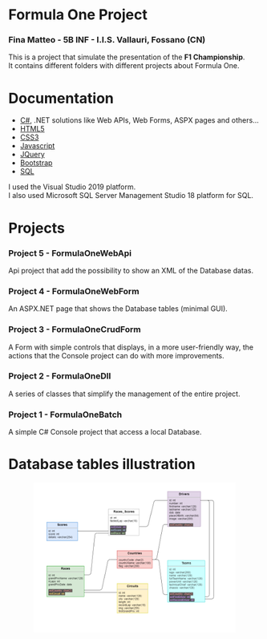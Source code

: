 # Formula One Project

### Fina Matteo - 5B INF - I.I.S. Vallauri, Fossano (CN)

This is a project that simulate the presentation of the **F1 Championship**.<br>
It contains different folders with different projects about Formula One.<br>


# Documentation

- [C#](https://docs.microsoft.com/it-it/dotnet/csharp/), .NET solutions like Web APIs, Web Forms, ASPX pages and others... 
- [HTML5](https://www.w3schools.com/html/default.asp)
- [CSS3](https://www.w3schools.com/css/default.asp)
- [Javascript](https://www.w3schools.com/js/default.asp)
- [JQuery](https://www.w3schools.com/jquery/default.asp)
- [Bootstrap](https://getbootstrap.com/)
- [SQL](https://www.w3schools.com/sql/default.asp)

I used the Visual Studio 2019 platform.<br>
I also used Microsoft SQL Server Management Studio 18 platform for SQL.


# Projects

### Project 5 - FormulaOneWebApi

Api project that add the possibility to show an XML of the Database datas.

### Project 4 - FormulaOneWebForm

An ASPX.NET page that shows the Database tables (minimal GUI).

### Project 3 - FormulaOneCrudForm

A Form with simple controls that displays, in a more user-friendly way, the actions that the Console project can do with more improvements.

### Project 2 - FormulaOneDll

A series of classes that simplify the management of the entire project.

### Project 1 - FormulaOneBatch

A simple C# Console project that access a local Database. 


# Database tables illustration

<p align="center">
  <img src="https://github.com/vallauri-ict/formula-1-Teolisio10/blob/master/Dati/DatabaseScheme.png" width="80%">
</p>